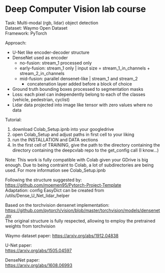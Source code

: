 # Deep Computer Vision lab course

Task:       Multi-modal (rgb, lidar) object detection  
Dataset:    Waymo Open Dataset   
Framework:  PyTorch

Approach:  
* U-Net like encoder-decoder structure  
* DenseNet used as encoder  
  * no-fusion: stream_1 processed only 
  * early-fusion: stream_1 only | input size = stream_1_in_channels + stream_2_in_channels
  * mid-fusion: parallel densenet-like | stream_1 and stream_2 
    * concatenation layer added before a block of choice 
* Ground truth bounding boxes processed to segmentation masks
* Loss: each pixel can independently belong to each of the classes (vehicle, pedestrian, cyclist)
* Lidar data projected into image like tensor with zero values where no data  

Tutorial:
1. download Colab_Setup.ipnb into your googledrive
2. open Colab_Setup and adjust paths in first cell to your liking
3. run the INSTALLATION and DATA sections
4. In the first cell of TRAINING, give the path to the directory containing the directory containing the deepcvlab repo to the get_config call (I know...)

Note:
This work is fully compatible with Colab given your GDrive is big enough. Due to being contraint to Colab, a lot of subdirectories are being used. For more information see Colab_Setup.ipnb

Following the structure suggested by:   
https://github.com/moemen95/Pytorch-Project-Template  
Adaptation: config EasyDict can be created from /utils/Dense_U_Net_lidar_helper  

Based on the torchvision densenet implementation:  
https://github.com/pytorch/vision/blob/master/torchvision/models/densenet.py  
The original structure is fully respected, allowing to employ the pretrained weights from torchvision  

Waymo dataset paper: 
https://arxiv.org/abs/1912.04838

U-Net paper:  
https://arxiv.org/abs/1505.04597

DenseNet paper:  
https://arxiv.org/abs/1608.06993


